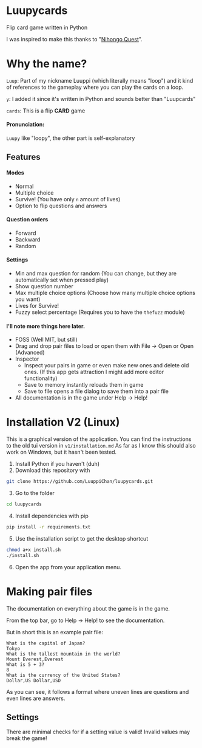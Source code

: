 # Luupycards
Flip card game written in Python

I was inspired to make this thanks to "[Nihongo Quest](https://nihongoquest.com/)".

# Why the name?
`Luup`: Part of my nickname Luuppi (which literally means "loop") and it kind of references to the gameplay where you can play the cards on a loop.

`y`: I added it since it's written in Python and sounds better than "Luupcards"

`cards`: This is a flip **CARD** game

#### Pronunciation:
`Luupy` like "loopy", the other part is self-explanatory

## Features
#### Modes
- Normal
- Multiple choice
- Survive! (You have only `n` amount of lives)
- Option to flip questions and answers
#### Question orders
- Forward
- Backward
- Random
#### Settings
- Min and max question for random (You can change, but they are automatically set when pressed play)
- Show question number
- Max multiple choice options (Choose how many multiple choice options you want)
- Lives for Survive!
- Fuzzy select percentage (Requires you to have the `thefuzz` module)
#### I'll note more things here later.
- FOSS (Well MIT, but still)
- Drag and drop pair files to load or open them with File -> Open or Open (Advanced)
- Inspector
  - Inspect your pairs in game or even make new ones and delete old ones. (If this app gets attraction I might add more editor functionality)
  - Save to memory instantly reloads them in game
  - Save to file opens a file dialog to save them into a pair file
- All documentation is in the game under Help -> Help!

# Installation V2 (Linux)

This is a graphical version of the application. You can find the instructions to the old tui version in `v1/installation.md` As far as I know this should also work on Windows, but it hasn't been tested.

1. Install Python if you haven't (duh)
2. Download this repository with
```bash
git clone https://github.com/LuuppiChan/luupycards.git
```
3. Go to the folder
```bash
cd luupycards
```
4. Install dependencies with pip
```bash
pip install -r requirements.txt
```
5. Use the installation script to get the desktop shortcut
```bash
chmod a+x install.sh
./install.sh
```
6. Open the app from your application menu.

# Making pair files
The documentation on everything about the game is in the game. 

From the top bar, go to Help -> Help! to see the documentation.

But in short this is an example pair file:
```csv
What is the capital of Japan?
Tokyo
What is the tallest mountain in the world?
Mount Everest,Everest
What is 5 + 3?
8
What is the currency of the United States?
Dollar,US Dollar,USD
```
As you can see, it follows a format where uneven lines are questions and even lines are answers.

## Settings
There are minimal checks for if a setting value is valid!
Invalid values may break the game!
